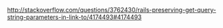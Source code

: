 http://stackoverflow.com/questions/3762430/rails-preserving-get-query-string-parameters-in-link-to/4174493#4174493
